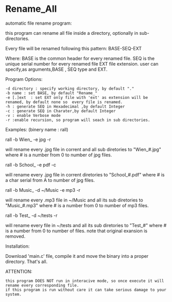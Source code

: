 # Rename_All
automatic file rename program:

this program can rename all file inside a directory, optionally in sub-directories.

Every file will be renamed following this pattern:
  BASE-SEQ-EXT
  
Where:
  BASE is the common header for every renamed file.
  SEQ  is the unique serial number for every renamed file
  EXT file extension.
user can specify,as arguments,BASE , SEQ type and EXT.

Program Options:

    -d directory : specify working directory, by default "."
    -b name : set BASE, by default "Rename_"
    -e [.]ext  : set EXT only file with 'ext' as extension will be renamed, by default none so  every file is renamed.
    -h : generate SEQ in Hexadecimal ,by default Integer
    -c : generate SEQ in Charater,by default Integer
    -v : enable Verbose mode
    -r :enable recursion, so program will seach in sub directories.
    
Examples:
(binery name : rall)

rall -b Wien_ -e jpg -r

  will rename every .jpg file in corrent and all sub diretories to "Wien_#.jpg"
  where # is a number from 0 to number of jpg files.
  
rall -b School_ -e pdf -c

   will rename every .jpg file in corrent  diretories to "School_#.pdf"
  where # is a char serial from A to number of jpg files.
  
rall -b Music_ -d ~/Music -e mp3 -r

  will rename every .mp3 file in ~/Music and all its sub diretories to "Music_#.mp3"
  where # is a number from 0 to number of mp3 files.
  
rall -b Test_ -d ~/tests -r

  will rename every  file in ~/tests and all its sub diretories to "Test_#"
  where # is a number from 0 to number of files.
  note that original exansion is removed.
 
 
 
Installation:

  Download 'main.c' file, compile it and move the binary into a proper directory.
  That's all.
  
  
  
 ATTENTION:
 
    this program DOES NOT run in interacive mode, so once execute it will rename every corresponding file.
    if this program is run without care it can take serious damage to your system.
    
  
